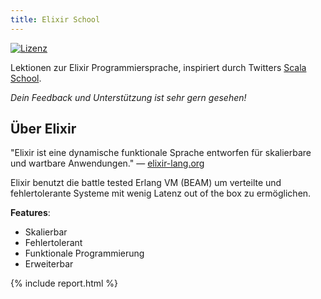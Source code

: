 ```yaml
---
title: Elixir School
---
```


[![Lizenz](//img.shields.io/badge/license-MIT-brightgreen.svg)](http://opensource.org/licenses/MIT)

Lektionen zur Elixir Programmiersprache, inspiriert durch Twitters [Scala School](http://twitter.github.io/scala_school/).

_Dein Feedback und Unterstützung ist sehr gern gesehen!_

## Über Elixir

"Elixir ist eine dynamische funktionale Sprache entworfen für skalierbare und wartbare Anwendungen." — [elixir-lang.org](http://elixir-lang.org/)

Elixir benutzt die battle tested Erlang VM (BEAM) um verteilte und fehlertolerante Systeme mit wenig Latenz out of the box zu ermöglichen.

__Features__:

+ Skalierbar
+ Fehlertolerant
+ Funktionale Programmierung
+ Erweiterbar

{% include report.html %}
